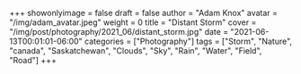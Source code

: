 +++
showonlyimage = false
draft = false
author = "Adam Knox"
avatar = "/img/adam_avatar.jpeg"
weight = 0
title = "Distant Storm"
cover = "/img/post/photography/2021_06/distant_storm.jpg"
date = "2021-06-13T00:01:01-06:00"
categories = ["Photography"]
tags = ["Storm", "Nature", "canada", "Saskatchewan", "Clouds", "Sky", "Rain", "Water", "Field", "Road"]
+++
<!--more-->
